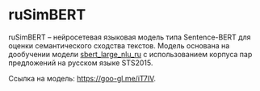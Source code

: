 # ruSimBERT

ruSimBERT – нейросетевая языковая модель типа Sentence-BERT для оценки семантического сходства текстов. Модель основана на дообучении модели [sbert_large_nlu_ru](https://huggingface.co/ai-forever/sbert_large_nlu_ru) с использованием корпуса пар предложений на русском языке STS2015.

Ссылка на модель: https://goo-gl.me/iT7IV.
